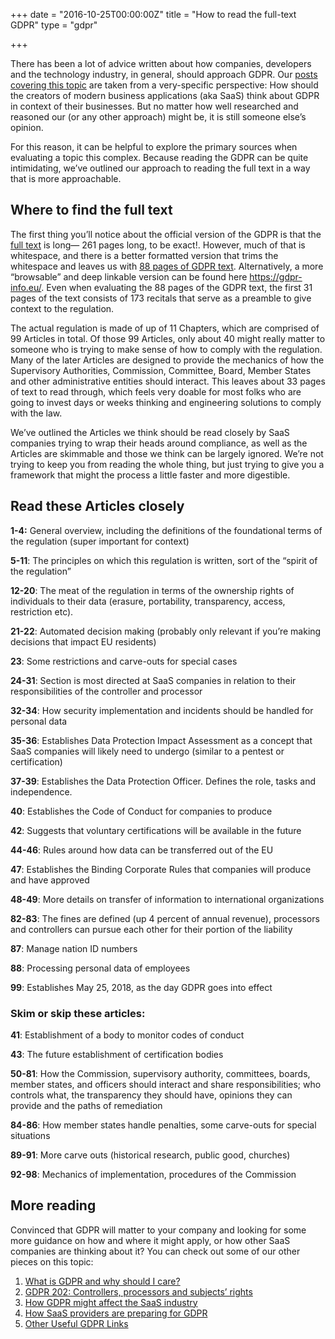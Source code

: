 +++
date = "2016-10-25T00:00:00Z"
title = "How to read the full-text GDPR"
type = "gdpr"

+++

There has been a lot of advice written about how companies, developers and the technology industry, in general, should approach GDPR. Our [posts covering this topic](https://enterpriseready.io/gdpr) are taken from a very-specific perspective: How should the creators of modern business applications (aka SaaS) think about GDPR in context of their businesses. But no matter how well researched and reasoned our (or any other approach) might be, it is still someone else’s opinion.

For this reason, it can be helpful to explore the primary sources when evaluating a topic this complex. Because reading the GDPR can be quite intimidating, we’ve outlined our approach to reading the full text in a way that is more approachable.


## Where to find the full text
The first thing you’ll notice about the official version of the GDPR is that the [full text](http://data.consilium.europa.eu/doc/document/ST-5419-2016-INIT/en/pdf) is long— 261 pages long, to be exact!. However, much of that is whitespace, and there is a better formatted version that trims the whitespace and leaves us with [88 pages of GDPR text](https://eur-lex.europa.eu/legal-content/EN/TXT/PDF/?uri=CELEX:32016R0679&from=EN). Alternatively, a more “browsable” and deep linkable version can be found here https://gdpr-info.eu/. Even when evaluating the 88 pages of the GDPR text, the first 31 pages of the text consists of 173 recitals that serve as a preamble to give context to the regulation.

The actual regulation is made of up of 11 Chapters, which are comprised of 99 Articles in total. Of those 99 Articles, only about 40 might really matter to someone who is trying to make sense of how to comply with the regulation. Many of the later Articles are designed to provide the mechanics of how the Supervisory Authorities, Commission, Committee, Board, Member States and other administrative entities should interact. This leaves about 33 pages of text to read through, which feels very doable for most folks who are going to invest days or weeks thinking and engineering solutions to comply with the law.

We’ve outlined the Articles we think should be read closely by SaaS companies trying to wrap their heads around compliance, as well as the Articles are skimmable and those we think can be largely ignored. We’re not trying to keep you from reading the whole thing, but just trying to give you a framework that might the process a little faster and more digestible.

## Read these Articles closely
**1-4:** General overview, including the definitions of the foundational terms of the regulation (super important for context)

**5-11**: The principles on which this regulation is written, sort of the “spirit of the regulation”

**12-20**: The meat of the regulation in terms of the ownership rights of individuals to their data (erasure, portability, transparency, access, restriction etc).

**21-22**: Automated decision making (probably only relevant if you’re making decisions that impact EU residents)

**23**: Some restrictions and carve-outs for special cases

**24-31**: Section is most directed at SaaS companies in relation to their responsibilities of the controller and processor

**32-34**: How security implementation and incidents should be handled for personal data

**35-36**: Establishes Data Protection Impact Assessment as a concept that SaaS companies will likely need to undergo (similar to a pentest or certification)

**37-39**: Establishes the Data Protection Officer. Defines the role, tasks and independence.

**40**: Establishes the Code of Conduct for companies to produce

**42**: Suggests that voluntary certifications will be available in the future

**44-46**: Rules around how data can be transferred out of the EU

**47**: Establishes the Binding Corporate Rules that companies will produce and have approved

**48-49**: More details on transfer of information to international organizations

**82-83**: The fines are defined (up 4 percent of annual revenue), processors and controllers can pursue each other for their portion of the liability

**87**: Manage nation ID numbers

**88**: Processing personal data of employees

**99**: Establishes May 25, 2018, as the day GDPR goes into effect


### **Skim or skip these articles:**
**41**: Establishment of a body to monitor codes of conduct

**43**: The future establishment of certification bodies

**50-81**: How the Commission, supervisory authority, committees, boards, member states, and officers should interact and share responsibilities; who controls what, the transparency they should have, opinions they can provide and the paths of remediation

**84-86**: How member states handle penalties, some carve-outs for special situations

**89-91**: More carve outs (historical research, public good, churches)

**92-98**: Mechanics of implementation, procedures of the Commission

## More reading
Convinced that GDPR will matter to your company and looking for some more guidance on how and where it might apply, or how other SaaS companies are thinking about it? You can check out some of our other pieces on this topic:

1. [What is GDPR and why should I care?](/gdpr/)
1. [GDPR 202: Controllers, processors and subjects’ rights](/gdpr/gdpr-202)
1. [How GDPR might affect the SaaS industry](/gdpr/gdpr-saas)
1. [How SaaS providers are preparing for GDPR](/gdpr/preparing-for-gdpr)
1. [Other Useful GDPR Links](/gdpr/useful-gdpr-links)

